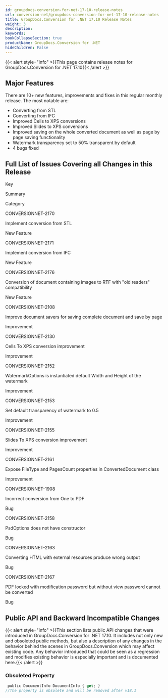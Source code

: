 ```yaml
---
id: groupdocs-conversion-for-net-17-10-release-notes
url: conversion-net/groupdocs-conversion-for-net-17-10-release-notes
title: GroupDocs.Conversion for .NET 17.10 Release Notes
weight: 3
description: 
keywords: 
bookCollapseSection: true
productName: GroupDocs.Conversion for .NET
hideChildren: False
---
```

{{< alert style="info" >}}This page contains release notes for GroupDocs.Conversion for .NET 17.10{{< /alert >}}

## Major Features

There are 10+ new features, improvements and fixes in this regular monthly release. The most notable are:

*   Converting from STL
*   Converting from IFC
*   Improved Cells to XPS conversions
*   Improved Slides to XPS conversions
*   Improved saving on the whole converted document as well as page by page saving functionality
*   Watermark transparency set to 50% transparent by default
*   4 bugs fixed  
      
    

## Full List of Issues Covering all Changes in this Release

Key

Summary

Category

CONVERSIONNET-2170

Implement conversion from STL

New Feature

CONVERSIONNET-2171

Implement conversion from IFC

New Feature

CONVERSIONNET-2176

Conversion of document containing images to RTF with "old readers" compatibility

New Feature

CONVERSIONNET-2108

Improve document savers for saving complete document and save by page

Improvement

CONVERSIONNET-2130

Cells To XPS conversion improvement

Improvement

CONVERSIONNET-2152

WatermarkOptions is instantiated default Width and Height of the watermark

Improvement

CONVERSIONNET-2153

Set default transparency of watermark to 0.5

Improvement

CONVERSIONNET-2155

Slides To XPS conversion improvement

Improvement

CONVERSIONNET-2161

Expose FileType and PagesCount properties in ConvertedDocument class

Improvement

CONVERSIONNET-1908

Incorrect conversion from One to PDF

Bug

CONVERSIONNET-2158

PsdOptions does not have constructor

Bug

CONVERSIONNET-2163

Converting HTML with external resources produce wrong output

Bug

CONVERSIONNET-2167

PDF locked with modification password but without view password cannot be converted

Bug

## Public API and Backward Incompatible Changes

{{< alert style="info" >}}This section lists public API changes that were introduced in GroupDocs.Conversion for .NET 17.10. It includes not only new and obsoleted public methods, but also a description of any changes in the behavior behind the scenes in GroupDocs.Conversion which may affect existing code. Any behavior introduced that could be seen as a regression and modifies existing behavior is especially important and is documented here.{{< /alert >}}

### Obsoleted Property

```csharp
 public DocumentInfo DocumentInfo { get; }
//The property is obsolete and will be removed after v18.1
```
